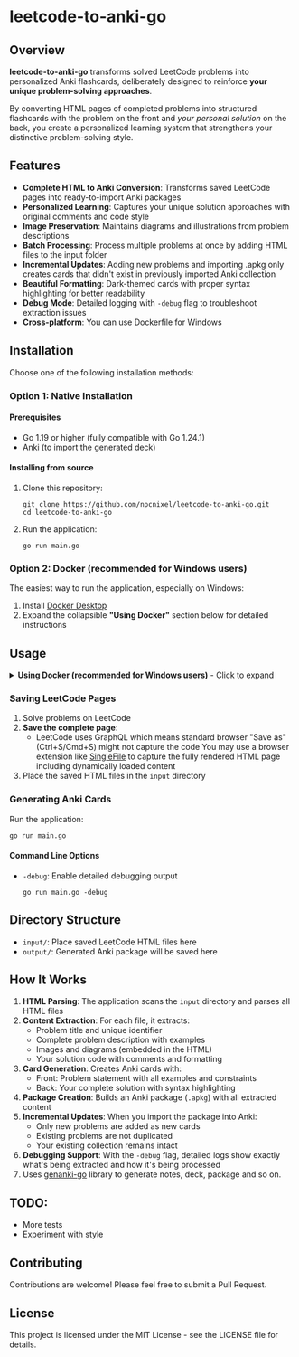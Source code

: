 # leetcode-to-anki-go

## Overview
**leetcode-to-anki-go** transforms solved LeetCode problems into personalized Anki flashcards, deliberately designed to reinforce **your unique problem-solving approaches**.

By converting HTML pages of completed problems into structured flashcards with the problem on the front and *your personal solution* on the back, you create a personalized learning system that strengthens your distinctive problem-solving style.

## Features

- **Complete HTML to Anki Conversion**: Transforms saved LeetCode pages into ready-to-import Anki packages
- **Personalized Learning**: Captures your unique solution approaches with original comments and code style
- **Image Preservation**: Maintains diagrams and illustrations from problem descriptions
- **Batch Processing**: Process multiple problems at once by adding HTML files to the input folder
- **Incremental Updates**: Adding new problems and importing .apkg only creates cards that didn't exist in previously imported Anki collection
- **Beautiful Formatting**: Dark-themed cards with proper syntax highlighting for better readability
- **Debug Mode**: Detailed logging with `-debug` flag to troubleshoot extraction issues
- **Cross-platform**: You can use Dockerfile for Windows

## Installation

Choose one of the following installation methods:

### Option 1: Native Installation

#### Prerequisites

- Go 1.19 or higher (fully compatible with Go 1.24.1)
- Anki (to import the generated deck)

#### Installing from source

1. Clone this repository:
   ```
   git clone https://github.com/npcnixel/leetcode-to-anki-go.git
   cd leetcode-to-anki-go
   ```

2. Run the application:
   ```
   go run main.go 
   ```

### Option 2: Docker (recommended for Windows users)

The easiest way to run the application, especially on Windows:

1. Install [Docker Desktop](https://www.docker.com/products/docker-desktop/)
2. Expand the collapsible **"Using Docker"** section below for detailed instructions

## Usage

<details>
<summary><b>Using Docker (recommended for Windows users)</b> - Click to expand</summary>

If you're on Windows or prefer not to install Go locally, you can use Docker instead:

1. Install [Docker Desktop](https://www.docker.com/products/docker-desktop/)

2. Clone this repository:
   ```
   git clone https://github.com/npcnixel/leetcode-to-anki-go.git
   cd leetcode-to-anki-go
   ```

3. Build the Docker image:
   ```
   docker build -t leetcode-to-anki .
   ```

4. Run the container:
   ```
   docker run --rm -v "$(pwd)/input:/app/input" -v "$(pwd)/output:/app/output" leetcode-to-anki
   ```

   For Windows CMD:
   ```
   docker run --rm -v "%cd%/input:/app/input" -v "%cd%/output:/app/output" leetcode-to-anki
   ```

   For Windows PowerShell:
   ```
   docker run --rm -v "${PWD}/input:/app/input" -v "${PWD}/output:/app/output" leetcode-to-anki
   ```

   To run with debug mode, add the `-debug` flag:
   ```
   docker run --rm -v "$(pwd)/input:/app/input" -v "$(pwd)/output:/app/output" leetcode-to-anki -debug
   ```

5. The output will be available in the `output` directory, just as with the local installation

Note: Docker handles cross-platform compatibility issues automatically, making this approach particularly useful for Windows users.
</details>

### Saving LeetCode Pages

1. Solve problems on LeetCode
2. **Save the complete page**: 
   - LeetCode uses GraphQL which means standard browser "Save as" (Ctrl+S/Cmd+S) might not capture the code
   You may use a browser extension like [SingleFile](https://chromewebstore.google.com/detail/singlefile/mpiodijhokgodhhofbcjdecpffjipkle) to capture the fully rendered HTML page including dynamically loaded content
3. Place the saved HTML files in the `input` directory

### Generating Anki Cards

Run the application:

```
go run main.go
```

#### Command Line Options

- `-debug`: Enable detailed debugging output
  ```
  go run main.go -debug
  ```

## Directory Structure

- `input/`: Place saved LeetCode HTML files here
- `output/`: Generated Anki package will be saved here

## How It Works

1. **HTML Parsing**: The application scans the `input` directory and parses all HTML files
2. **Content Extraction**: For each file, it extracts:
   - Problem title and unique identifier
   - Complete problem description with examples
   - Images and diagrams (embedded in the HTML)
   - Your solution code with comments and formatting
3. **Card Generation**: Creates Anki cards with:
   - Front: Problem statement with all examples and constraints
   - Back: Your complete solution with syntax highlighting
4. **Package Creation**: Builds an Anki package (`.apkg`) with all extracted content
5. **Incremental Updates**: When you import the package into Anki:
   - Only new problems are added as new cards
   - Existing problems are not duplicated
   - Your existing collection remains intact
6. **Debugging Support**: With the `-debug` flag, detailed logs show exactly what's being extracted and how it's being processed
7. Uses [genanki-go](https://github.com/npcnixel/genanki-go) library to generate notes, deck, package and so on.

## TODO:
* More tests
* Experiment with style

## Contributing

Contributions are welcome! Please feel free to submit a Pull Request.

## License

This project is licensed under the MIT License - see the LICENSE file for details.